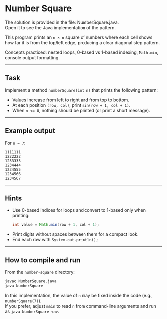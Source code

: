 # Number Square

The solution is provided in the file: NumberSquare.java.  
Open it to see the Java implementation of the pattern.

This program prints an `n × n` square of numbers where each cell shows how far it is from the top/left edge,
producing a clear diagonal step pattern.

Concepts practiced: nested loops, 0-based vs 1-based indexing, `Math.min`, console output formatting.

---

## Task

Implement a method `numberSquare(int n)` that prints the following pattern:
- Values increase from left to right and from top to bottom.
- At each position `(row, col)`, print `min(row + 1, col + 1)`.
- When `n <= 0`, nothing should be printed (or print a short message).

---

## Example output

For `n = 7`:

```
1111111
1222222
1233333
1234444
1234555
1234566
1234567
```

---

## Hints

- Use 0-based indices for loops and convert to 1-based only when printing:
  ```java
  int value = Math.min(row + 1, col + 1);
  ```
- Print digits without spaces between them for a compact look.
- End each row with `System.out.println();`

---

## How to compile and run

From the `number-square` directory:

```bash
javac NumberSquare.java
java NumberSquare
```

In this implementation, the value of `n` may be fixed inside the code (e.g., `numberSquare(7)`).  
If you prefer, adjust `main` to read `n` from command-line arguments and run as `java NumberSquare <n>`.